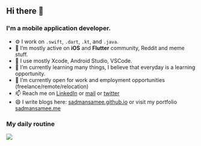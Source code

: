 ## Hi there 👋

### I'm a mobile application developer.

- ⚙️ I work on `.swift`, `.dart`, `.kt`, and `.java`. 
- 👯 I’m mostly active on **iOS** and **Flutter** community, Reddit and meme stuff.
- 🔧 I use mostly Xcode, Android Studio, VSCode.
- 🌱 I’m currently learning many things, I believe that everyday is a learning opportunity.
- 🔭 I’m currently open for work and employment opportunities (freelance/remote/relocation)
- 📫 Reach me on [LinkedIn](https://www.linkedin.com/in/sadmansamee/) or [mail](mailto:sadman.tonmoy@gmail.com) or [twitter](https://twitter.com/SameeSadman)
- 😄 I write blogs here: [sadmansamee.github.io](https://sadmansamee.github.io) or visit my portfolio [sadmansamee.me](https://www.sadmansamee.me/)

### My daily routine
![](https://media.giphy.com/media/7ltN7lCgF2MQE/giphy.gif)
